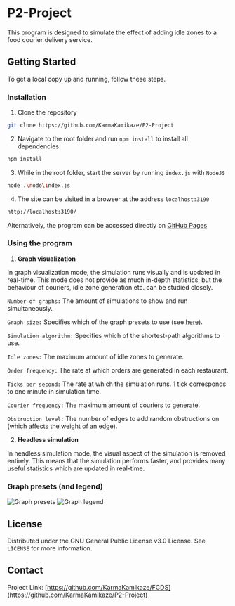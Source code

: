 # P2-Project

This program is designed to simulate the effect of adding idle zones to a food courier delivery service.

<!-- GETTING STARTED -->
 ## Getting Started
 
 To get a local copy up and running, follow these steps. 
 
 ### Installation 

 1. Clone the repository

```sh
git clone https://github.com/KarmaKamikaze/P2-Project
```

 2. Navigate to the root folder and run `npm install` to install all dependencies
```sh
npm install
```

 3. While in the root folder, start the server by running `index.js` with `NodeJS`
```sh
node .\node\index.js
```

 4. The site can be visited in a browser at the address `localhost:3190`

```sh
http://localhost:3190/
```

Alternatively, the program can be accessed directly on [GitHub Pages](https://www.youtube.com/watch?v=dQw4w9WgXcQ)

### Using the program

 1. **Graph visualization**

In graph visualization mode, the simulation runs visually and is updated in real-time.
This mode does not provide as much in-depth statistics, but the behaviour of couriers, idle zone generation etc. can be studied closely.

`Number of graphs:` The amount of simulations to show and run simultaneously.

`Graph size:` Specifies which of the graph presets to use (see [here](#graph-presets)).

`Simulation algorithm:` Specifies which of the shortest-path algorithms to use.

`Idle zones:` The maximum amount of idle zones to generate.

`Order frequency:` The rate at which orders are generated in each restaurant.

`Ticks per second:` The rate at which the simulation runs. 1 tick corresponds to one minute in simulation time.

`Courier frequency:` The maximum amount of couriers to generate.

`Obstruction level:` The number of edges to add random obstructions on (which affects the weight of an edge).


 2. **Headless simulation**

In headless simulation mode, the visual aspect of the simulation is removed entirely.
This means that the simulation performs faster, and provides many useful statistics which are updated in real-time.

### <a name="#graph-presets"></a>Graph presets (and legend)

![Graph presets](https://raw.githubusercontent.com/KarmaKamikaze/P2-Project/2822bc552ca0f7d3a5cd7845db7f1076b9e03171/.github/Graphs.png)
![Graph legend](https://raw.githubusercontent.com/KarmaKamikaze/P2-Project/dev/node/PublicResources/html/legend.png)

 <!-- LICENSE -->
 ## License
 
 Distributed under the GNU General Public License v3.0 License. See `LICENSE` for more information. 


 <!-- CONTACT --> 
 ## Contact 
 
 Project Link: [https://github.com/KarmaKamikaze/FCDS](https://github.com/KarmaKamikaze/P2-Project)
